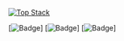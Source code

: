 [![Top Stack](https://widget.realdeveloper.pro/api/top?stack=Kotlin,Java)](https://github.com/SweetBeanJelly)

[![Badge](https://widget.realdeveloper.pro/api/badge?title=Languages&badges=Kotlin,Java,Python,C,JavaScript,Objective-C,Swift,Spring&theme=dark)]
[![Badge](https://widget.realdeveloper.pro/api/badge?title=Database%20and%20DevOps&badges=MySQL,Git,GitHub&theme=dark)]
[![Badge](https://widget.realdeveloper.pro/api/badge?title=IDE&badges=AndroidStudio,IntelliJ,Eclipse,PyCharm,VSCode&theme=dark)]
